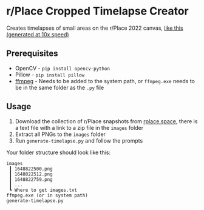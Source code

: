 # r/Place Cropped Timelapse Creator

Creates timelapses of small areas on the r/Place 2022 canvas, [like this (generated at 10x speed)](web-serials-timelapse.mp4)

## Prerequisites

- OpenCV - `pip install opencv-python`
- Pillow - `pip install pillow`
- [ffmpeg](https://ffmpeg.org/) - Needs to be added to the system path, or `ffmpeg.exe` needs to be in the same folder as the `.py` file

## Usage

1. Download the collection of r/Place snapshots from [rplace.space](https://rplace.space/combined/), there is a text file with a link to a zip file in the `images` folder
2. Extract all PNGs to the `images` folder
3. Run `generate-timelapse.py` and follow the prompts

Your folder structure should look like this:
```
images
 ┃ 1648822500.png
 ┃ 1648822512.png
 ┃ 1648822759.png
 ┃ ...
 ┗ Where to get images.txt
ffmpeg.exe (or in system path)
generate-timelapse.py
```
